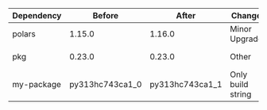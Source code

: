 |Dependency|Before|After|Change|Explicit|Package|Environments|
|-|-|-|-|-|-|-|
|polars|1.15.0|1.16.0|Minor Upgrade|true|conda|*all envs* on osx-arm64|
|pkg|0.23.0|0.23.0|Other|true|conda|*all envs* on linux-64|
|my-package|py313hc743ca1_0|py313hc743ca1_1|Only build string|true|conda|*all envs* on osx-arm64|

[^1]: **Bold** means explicit dependency.
[^2]: Dependency got downgraded.
